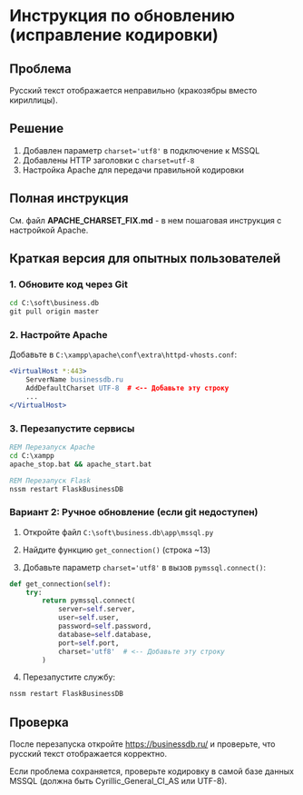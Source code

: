 # Инструкция по обновлению (исправление кодировки)

## Проблема
Русский текст отображается неправильно (кракозябры вместо кириллицы).

## Решение
1. Добавлен параметр `charset='utf8'` в подключение к MSSQL
2. Добавлены HTTP заголовки с `charset=utf-8`
3. Настройка Apache для передачи правильной кодировки

## Полная инструкция

См. файл **APACHE_CHARSET_FIX.md** - в нем пошаговая инструкция с настройкой Apache.

## Краткая версия для опытных пользователей

### 1. Обновите код через Git

```cmd
cd C:\soft\business.db
git pull origin master
```

### 2. Настройте Apache

Добавьте в `C:\xampp\apache\conf\extra\httpd-vhosts.conf`:

```apache
<VirtualHost *:443>
    ServerName businessdb.ru
    AddDefaultCharset UTF-8  # <-- Добавьте эту строку
    ...
</VirtualHost>
```

### 3. Перезапустите сервисы

```cmd
REM Перезапуск Apache
cd C:\xampp
apache_stop.bat && apache_start.bat

REM Перезапуск Flask
nssm restart FlaskBusinessDB
```

### Вариант 2: Ручное обновление (если git недоступен)

1. Откройте файл `C:\soft\business.db\app\mssql.py`

2. Найдите функцию `get_connection()` (строка ~13)

3. Добавьте параметр `charset='utf8'` в вызов `pymssql.connect()`:

```python
def get_connection(self):
    try:
        return pymssql.connect(
            server=self.server,
            user=self.user,
            password=self.password,
            database=self.database,
            port=self.port,
            charset='utf8'  # <-- Добавьте эту строку
        )
```

4. Перезапустите службу:
```cmd
nssm restart FlaskBusinessDB
```

## Проверка

После перезапуска откройте https://businessdb.ru/ и проверьте, что русский текст отображается корректно.

Если проблема сохраняется, проверьте кодировку в самой базе данных MSSQL (должна быть Cyrillic_General_CI_AS или UTF-8).
